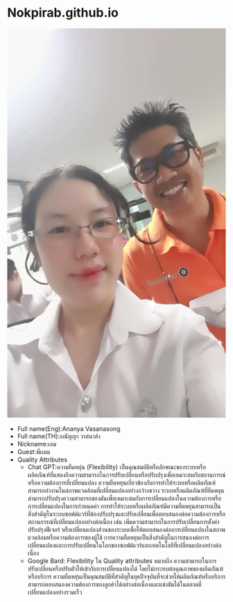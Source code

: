 # Nokpirab.github.io
![alt text for screen readers](/IMG_20231011_095809_459.jpg "Text to show on mouseover")
- Full name(Eng):Ananya Vasanasong
- Full name(TH):อณัญญา วาสนาส่ง
- Nickname:เอม
- Guest:พี่เเมน
- Quality Attributes
  - Chat GPT:ความยืดหยุ่น (Flexibility) เป็นคุณสมบัติหรือลักษณะของระบบหรือผลิตภัณฑ์ที่แสดงถึงความสามารถในการปรับเปลี่ยนหรือปรับปรุงเพื่อเหมาะสมกับสถานการณ์หรือความต้องการที่เปลี่ยนแปลง ความยืดหยุนเกี่ยวข้องกับการทำให้ระบบหรือผลิตภัณฑ์สามารถทำงานในสภาพแวดล้อมที่เปลี่ยนแปลงอย่างกว้างขวาง ระบบหรือผลิตภัณฑ์ที่ยืดหยุนสามารถปรับปรุงความสามารถของมันเพื่อเหมาะสมกับการเปลี่ยนแปลงในความต้องการหรือการเปลี่ยนแปลงในการกำหนดค่า การทำให้ระบบหรือผลิตภัณฑ์มีความยืดหยุนสามารถเป็นสิ่งสำคัญในระบบซอฟต์แวร์ที่ต้องปรับปรุงและปรับเปลี่ยนเพื่อตอบสนองต่อความต้องการหรือสถานการณ์ที่เปลี่ยนแปลงอย่างต่อเนื่อง เช่น เพิ่มความสามารถในการปรับเปลี่ยนการตั้งค่า ปรับปรุงฟีเจอร์ หรือเปลี่ยนแปลงส่วนของระบบเพื่อให้ตอบสนองต่อการเปลี่ยนแปลงในสภาพแวดล้อมหรือความต้องการของผู้ใช้ การความยืดหยุนเป็นสิ่งสำคัญในการสนองต่อการเปลี่ยนแปลงและการปรับเปลี่ยนในโลกของซอฟต์แวร์และเทคโนโลยีที่เปลี่ยนแปลงอย่างต่อเนื่อง
  - Google Bard: Flexibility ใน Quality attributes หมายถึง ความสามารถในการปรับเปลี่ยนหรือปรับตัวให้เข้ากับการเปลี่ยนแปลงได้ โดยไม่กระทบต่อคุณภาพของผลิตภัณฑ์หรือบริการ ความยืดหยุ่นเป็นคุณสมบัติที่สำคัญในยุคปัจจุบันที่จะช่วยให้ผลิตภัณฑ์หรือบริการสามารถตอบสนองความต้องการของลูกค้าได้อย่างต่อเนื่องและแข่งขันได้ในตลาดที่เปลี่ยนแปลงอย่างรวดเร็ว

